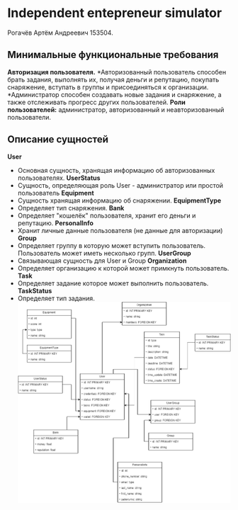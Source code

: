# Independent entepreneur simulator
Рогачёв Артём Андреевич 153504.

## Минимальные функциональные требования
**Авторизация пользователя.**
	*Авторизованный пользователь способен брать задания, выполнять их, получая деньги и репутацию, покупать снаряжение, вступать в группы и присоединяться к организации.
	*Администратор способен создавать новые задания и снаряжение, а также отслеживать прогресс других пользователей.
**Роли пользователей:** администратор, авторизованный и неавторизованный пользователи.

## Описание сущностей
**User**
- Основная сущность, хранящая информацию об авторизованных пользователях.
**UserStatus**
- Сущность, определяющая роль User - администратор или простой пользователь
**Equipment**
- Сущность хранящая информацию об снаряжении.
**EquipmentType**
- Определяет тип снаряжения.
**Bank**
- Определяет "кошелёк" пользователя, хранит его деньги и репутацию.
**PersonalInfo**
- Хранит личные данные пользователя (не данные для авторизации)
**Group**
- Определяет группу в которую может вступить пользователь. Пользователь может иметь несколько групп.
**UserGroup**
- Связывающая сущность для User и Group
**Organization**
- Определяет организацию к которой может примкнуть пользователь.
**Task**
- Определяет задание которое может выполнить пользователь.
**TaskStatus**
- Определяет тип задания.
![Diagram](Structure.png)
